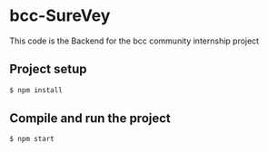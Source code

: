 # bcc-SureVey
This code is the Backend for the bcc community internship project

## Project setup

```bash
$ npm install
```

## Compile and run the project

```bash
$ npm start
```

